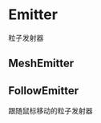 # Emitter

粒子发射器

## MeshEmitter

<code src="./demos/MeshRenderEmitter.tsx"></code>

## FollowEmitter

跟随鼠标移动的粒子发射器

<code src="./demos/FollowEmitter.tsx"></code>
